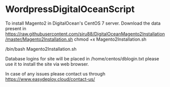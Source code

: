 # WordpressDigitalOceanScript

To install Magento2 in DigitalOcean's CentOS 7 server. Download the data present in https://raw.githubusercontent.com/siru88/DigitalOceanMagento2Installation/master/Magento2Installation.sh
chmod +x Magento2Installation.sh

/bin/bash Magento2Installation.sh

Database logins for site will be placed in /home/centos/dblogin.txt please use it to install the site via web browser.

In case of any issues please contact us through https://www.easydeploy.cloud/contact-us/ 
